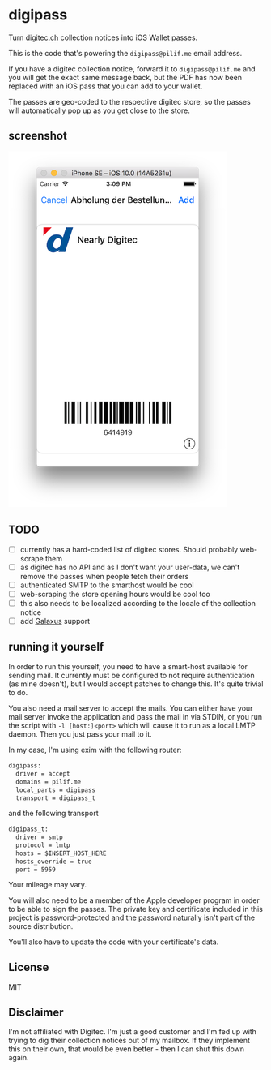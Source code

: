 # digipass

Turn [digitec.ch](https://www.digitec.ch) collection notices into iOS Wallet passes.

This is the code that's powering the `digipass@pilif.me` email address.

If you have a digitec collection notice, forward it to `digipass@pilif.me` and you will get the exact same message back, but the PDF has now been replaced with an iOS pass that you can add to your wallet.

The passes are geo-coded to the respective digitec store, so the passes will automatically pop up as you get close to the store.

## screenshot

![screenshot](./screenshot.png?raw=1)

## TODO

* [ ] currently has a hard-coded list of digitec stores. Should probably web-scrape them
* [ ] as digitec has no API and as I don't want your user-data, we can't remove the passes when people fetch their orders
* [ ] authenticated SMTP to the smarthost would be cool
* [ ] web-scraping the store opening hours would be cool too
* [ ] this also needs to be localized according to the locale of the collection notice
* [ ] add [Galaxus](https://www.galaxus.ch) support

## running it yourself

In order to run this yourself, you need to have a smart-host available for sending mail. It currently must be configured to not require authentication (as mine doesn't), but I would accept patches to change this. It's quite trivial to do.

You also need a mail server to accept the mails. You can either have your mail server invoke the application and pass the mail in via STDIN, or you run the script with `-l [host:]<port>` which will cause it to run as a local LMTP daemon. Then you just pass your mail to it.

In my case, I'm using exim with the following router:

```
digipass:
  driver = accept
  domains = pilif.me
  local_parts = digipass
  transport = digipass_t
```

and the following transport

```
digipass_t:
  driver = smtp
  protocol = lmtp
  hosts = $INSERT_HOST_HERE
  hosts_override = true
  port = 5959
```

Your mileage may vary.

You will also need to be a member of the Apple developer program in order to be able to sign the passes. The private key and certificate included in this project is password-protected and the password naturally isn't part of the source distribution.

You'll also have to update the code with your certificate's data.

## License

MIT

## Disclaimer

I'm not affiliated with Digitec. I'm just a good customer and I'm fed up with trying to dig their collection notices out of my mailbox. If they implement this on their own, that would be even better - then I can shut this down again.
